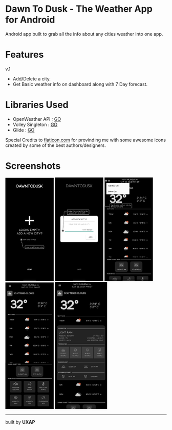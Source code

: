 # Dawn To Dusk - The Weather App for Android
Android app built to grab all the info about any cities weather into one app.

# Features
v.1
- Add/Delete a city.
- Get Basic weather info on dashboard along with 7 Day forecast.

# Libraries Used
- OpenWeather API : [GO](https://openweathermap.org)
- Volley Singleton : [GO](https://github.com/CypressNorth/Volley-Singleton)
- Glide : [GO](https://github.com/bumptech/glide)

Special Credits to [flaticon.com](https://www.flaticon.com) for provinding me with some awesome icons created by some of the best authors/designers.

# Screenshots
<img src="https://github.com/uxapbuilds/DawnToDusk/blob/master/Screenshots/P1.png"  width="30%"></img> 
<img src="https://github.com/uxapbuilds/DawnToDusk/blob/master/Screenshots/P2.png"  width="30%"></img> 
<img src="https://github.com/uxapbuilds/DawnToDusk/blob/master/Screenshots/P5.png"  width="30%"></img>  
<img src="https://github.com/uxapbuilds/DawnToDusk/blob/master/Screenshots/P3.png"  width="30%"></img>
<img src="https://github.com/uxapbuilds/DawnToDusk/blob/master/Screenshots/P4.png"  width="32.4%"></img>

----
built by <b>UXAP</b>

